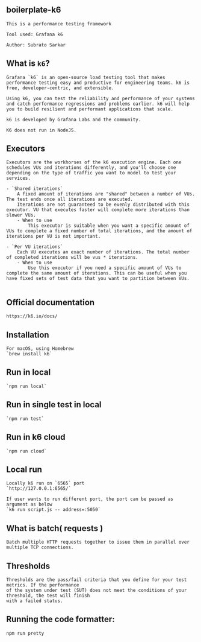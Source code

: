 boilerplate-k6
------------------------------
```
This is a performance testing framework

Tool used: Grafana k6

Author: Subrato Sarkar

````

What is `k6`?
-----------------------------------
```
Grafana `k6` is an open-source load testing tool that makes performance testing easy and productive for engineering teams. k6 is free, developer-centric, and extensible.

Using k6, you can test the reliability and performance of your systems and catch performance regressions and problems earlier. k6 will help you to build resilient and performant applications that scale.

k6 is developed by Grafana Labs and the community.

K6 does not run in NodeJS.

```

Executors
------------------------------
```
Executors are the workhorses of the k6 execution engine. Each one schedules VUs and iterations differently, and you'll choose one depending on the type of traffic you want to model to test your services.

- `Shared iterations`
    A fixed amount of iterations are "shared" between a number of VUs. The test ends once all iterations are executed.
    Iterations are not guaranteed to be evenly distributed with this executor. VU that executes faster will complete more iterations than slower VUs. 
    - When to use
        This executor is suitable when you want a specific amount of VUs to complete a fixed number of total iterations, and the amount of iterations per VU is not important. 

- `Per VU iterations`
    Each VU executes an exact number of iterations. The total number of completed iterations will be vus * iterations.
    - When to use
        Use this executor if you need a specific amount of VUs to complete the same amount of iterations. This can be useful when you have fixed sets of test data that you want to partition between VUs.
        
```

Official documentation
-----------------------------------
```
https://k6.io/docs/

```

Installation
--------------------------------
```
For macOS, using Homebrew
`brew install k6`

```

Run in local
--------------------------
```
`npm run local`

```

Run in single test in local
-------------------------
```
`npm run test`
```

Run in k6 cloud
-------------------------
```
`npm run cloud`
```

Local run
--------------------------
```
Locally k6 run on `6565` port
`http://127.0.0.1:6565/`

If user wants to run different port, the port can be passed as argument as below
`k6 run script.js -- address=:5050`

```

What is batch( requests )
------------------------------
```
Batch multiple HTTP requests together to issue them in parallel over multiple TCP connections.

```

Thresholds
------------------
```
Thresholds are the pass/fail criteria that you define for your test metrics. If the performance 
of the system under test (SUT) does not meet the conditions of your threshold, the test will finish 
with a failed status.

```

Running the code formatter:
---------------------------
```
npm run pretty

```
